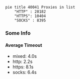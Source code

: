 
```mermaid
pie title 40041 Proxies in list
    "HTTP" : 28182
    "HTTPS": 10404
    "SOCKS" : 8395
```

### Some Info
#### Average Timeout

- mixed: 4.0s
- http: 2.2s
- https: 8.1s
- socks: 6.4s